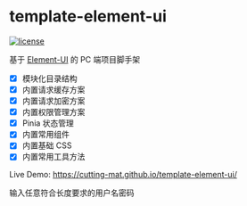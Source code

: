 # template-element-ui

[![license](https://img.shields.io/github/license/cutting-mat/template-element-ui.svg)]()

基于 [Element-UI](https://element.eleme.cn/#/zh-CN/component/quickstart) 的 PC 端项目脚手架

- [x] 模块化目录结构
- [x] 内置请求缓存方案
- [x] 内置请求加密方案
- [x] 内置权限管理方案
- [x] Pinia 状态管理
- [x] 内置常用组件
- [x] 内置基础 CSS
- [x] 内置常用工具方法

Live Demo: https://cutting-mat.github.io/template-element-ui/

输入任意符合长度要求的用户名密码
